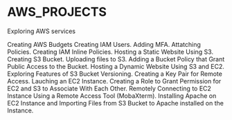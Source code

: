 # AWS_PROJECTS
Exploring AWS services 

Creating AWS Budgets
Creating IAM Users.
Adding MFA.
Attatching Policies.
Creating IAM Inline Policies.
Hosting a Static Website Using S3.
Creating S3 Bucket.
Uploading files to S3.
Adding a Bucket Policy that Grant Public Access to the Bucket.
Hosting a Dynamic Website Using S3 and EC2.
Exploring Features of S3 Bucket Versioning.
Creating a Key Pair for Remote Access.
Lauching an EC2 Instance.
Creating a Role to Grant Permission for EC2 and S3 to Associate With Each Other.
Remotely Connecting to EC2 Instance Using a Remote Access Tool (MobaXterm).
Installing Apache on EC2 Instance and Importing Files from S3 Bucket to Apache installed on the Instance.
